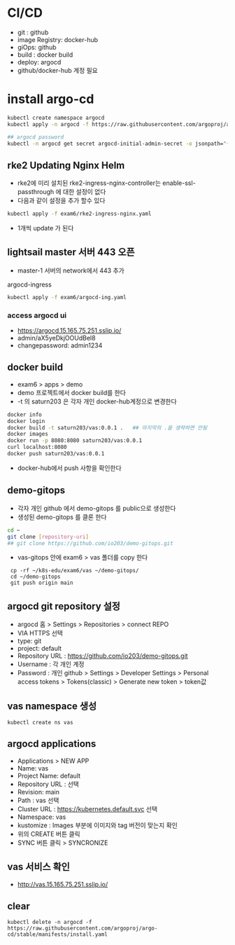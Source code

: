# CI/CD 
- git : github
- image Registry: docker-hub
- giOps: github
- build :  docker build
- deploy: argocd
- github/docker-hub 계정 필요 

# install argo-cd 
```bash
kubectl create namespace argocd
kubectl apply -n argocd -f https://raw.githubusercontent.com/argoproj/argo-cd/stable/manifests/install.yaml

## argocd password
kubectl -n argocd get secret argocd-initial-admin-secret -o jsonpath="{.data.password}" | base64 -d
```
## rke2 Updating Nginx Helm
- rke2에 미리 설치된 rke2-ingress-nginx-controller는 enable-ssl-passthrough 에 대한 설정이 없다 
- 다음과 같이 설정을 추가 할수 있다 
```bash
kubectl apply -f exam6/rke2-ingress-nginx.yaml
```
- 1개씩 update 가 된다 

## lightsail master 서버 443 오픈 
- master-1 서버의 network에서 443 추가 
  
argocd-ingress
```sh
kubectl apply -f exam6/argocd-ing.yaml
```
### access argocd ui
- https://argocd.15.165.75.251.sslip.io/
- admin/aX5yeDkjOOUdBel8
- changepassword: admin1234

## docker build
- exam6 > apps > demo
- demo 프로젝트에서 docker build를 한다 
- -t 의 saturn203 은 각자 개인 docker-hub계정으로 변경한다 
```sh
docker info
docker login
docker build -t saturn203/vas:0.0.1 .   ## 마지막의 .을 생략하면 안됨
docker images
docker run -p 8080:8080 saturn203/vas:0.0.1 
curl localhost:8080 
docker push saturn203/vas:0.0.1

```
- docker-hub에서 push 사항을  확인한다 

## demo-gitops 
- 각자 개인 github 에서 demo-gitops 를 public으로 생성한다 
- 생성된 demo-gitops 를 클론 한다 
```sh
cd ~
git clone [repository-uri]
## git clone https://github.com/io203/demo-gitops.git 
```
- vas-gitops 안에 exam6 > vas 폴더를 copy 한다 
```
 cp -rf ~/k8s-edu/exam6/vas ~/demo-gitops/
 cd ~/demo-gitops
 git push origin main
```

## argocd git repository 설정 
- argocd 홈  >  Settings > Repositories > connect REPO
- VIA HTTPS 선택 
- type: git
- project: default
- Repository URL : https://github.com/io203/demo-gitops.git
- Username :  각 개인 계정 
- Password :  개인 github >  Settings > Developer Settings > Personal access tokens > Tokens(classic) >  Generate new token >  token값

## vas namespace 생성 
```
kubectl create ns vas 
```

## argocd applications
- Applications > NEW APP
- Name: vas
- Project Name: default
- Repository URL :  선택 
- Revision: main
- Path :  vas 선택 
- Cluster URL :  https://kubernetes.default.svc 선택 
- Namespace:  vas
- kustomize : Images 부분에 이미지와 tag 버전이 맞는지 확인 
- 위의 CREATE 버튼 클릭
- SYNC 버튼 클릭 >  SYNCRONIZE

## vas 서비스 확인 
- http://vas.15.165.75.251.sslip.io/

## clear
```
kubectl delete -n argocd -f https://raw.githubusercontent.com/argoproj/argo-cd/stable/manifests/install.yaml
```
